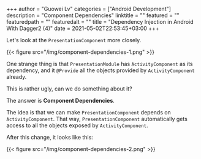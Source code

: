 +++
author = "Guowei Lv"
categories = ["Android Development"]
description = "Component Dependencies"
linktitle = ""
featured = ""
featuredpath = ""
featuredalt = ""
title = "Dependency Injection in Android With Dagger2 (4)"
date = 2021-05-02T22:53:45+03:00
+++

Let's look at the `PresentationComponent` more closely.

{{< figure src="/img/component-dependencies-1.png" >}}

One strange thing is that `PresentationModule` has `ActivityComponent` as its dependency, and it `@Provide` all the objects provided by `ActivityComponent` already.

This is rather ugly, can we do something about it?

The answer is **Component Dependencies**.

The idea is that we can make `PresentationComponent` depends on `ActivityComponent`. That way, `PresentationComponent` automatically gets access to all the objects exposed by `ActivityComponent`.

After this change, it looks like this:

{{< figure src="/img/component-dependencies-2.png" >}}

